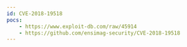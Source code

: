 ```yaml
---
id: CVE-2018-19518
pocs: 
    - https://www.exploit-db.com/raw/45914
    - https://github.com/ensimag-security/CVE-2018-19518
---
```

